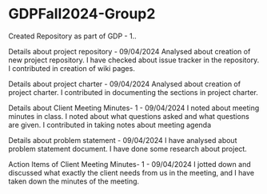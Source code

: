 # GDPFall2024-Group2
Created Repository as part of GDP - 1..

Details about project repository - 09/04/2024
Analysed about creation of new project repository. I have checked about issue tracker in the repository. I contributed in creation of wiki pages.

Details about project charter - 09/04/2024
Analysed about creation of  project charter. I contributed in documenting the sections in project charter.

Details about Client Meeting Minutes- 1  - 09/04/2024
I noted about meeting minutes in class. I noted about what questions asked and what questions are given. I contributed in taking notes about meeting agenda

Details about problem statement - 09/04/2024
I have analysed about problem statement document. I have done some research about project. 

Action Items of Client Meeting Minutes- 1  - 09/04/2024
I jotted down and discussed what exactly the client needs from us in the meeting, and I have taken down the minutes of the meeting.
